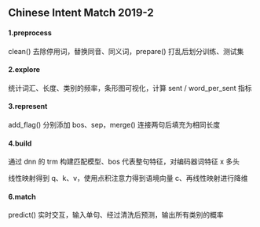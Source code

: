 ## Chinese Intent Match 2019-2

#### 1.preprocess

clean() 去除停用词，替换同音、同义词，prepare() 打乱后划分训练、测试集

#### 2.explore

统计词汇、长度、类别的频率，条形图可视化，计算 sent / word_per_sent 指标

#### 3.represent

add_flag() 分别添加 bos、sep，merge() 连接两句后填充为相同长度

#### 4.build

通过 dnn 的 trm 构建匹配模型、bos 代表整句特征，对编码器词特征 x 多头

线性映射得到 q、k、v，使用点积注意力得到语境向量 c、再线性映射进行降维

#### 6.match

predict() 实时交互，输入单句、经过清洗后预测，输出所有类别的概率
